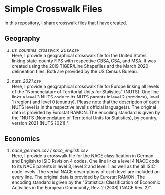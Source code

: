 # Simple Crosswalk Files
In this repository, I share crosswalk files that I have created. 

## Geography
1. *us_counties_crosswalk_2019.csv* \
    Here, I provide a geographical crosswalk file for the United States linking state-county FIPS with respective CBSA, CSA,        and MSA. It was created using the 2019 TIGER/Line Shapefiles and the March 2020 delineation files. Both are provided by the US Census Bureau.

2. *nuts_2021.csv* \
    Here, I provide a geographical crosswalk file for Europe linking all levels of the "Nomenclature of Territorial Units for Statistics" (NUTS).  One line links a level 3 NUTS code to its NUTS parents in level 2 (province), level 1 (region) and level 0 (country). Please note that the description of each NUTS level is in the respective level's official language(s). The original data is provided by Eurostat RAMON. The encoding standard is given by the "NUTS (Nomenclature of Territorial Units for Statistics), by country, version 2021 (NUTS 2021) ".
    
## Economics
1. *nace_german.csv* / *nace_english.csv* \
    Here, I provide a crosswalk file for the NACE classification in German and English to ISIC Revision 4 codes. One line links a level 4 NACE code to its NACE parents in level 3, level 2 and level 1, as well as the all ISIC code levels. The verbal NACE descriptions of each level are included on every line. The original data is provided by Eurostat RAMON. The encoding standard is given by the "Statistical Classification of Economic Activities in the European Community, Rev. 2 (2008) (NACE Rev. 2)".
